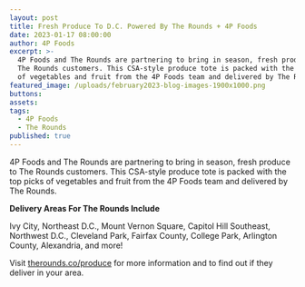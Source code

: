 ```yaml
---
layout: post
title: Fresh Produce To D.C. Powered By The Rounds + 4P Foods
date: 2023-01-17 08:00:00
author: 4P Foods
excerpt: >-
  4P Foods and The Rounds are partnering to bring in season, fresh produce to
  The Rounds customers. This CSA-style produce tote is packed with the top picks
  of vegetables and fruit from the 4P Foods team and delivered by The Rounds.
featured_image: /uploads/february2023-blog-images-1900x1000.png
buttons:
assets:
tags:
  - 4P Foods
  - The Rounds
published: true
---
```

<div class="editable"><p>4P Foods and The Rounds are partnering to bring in season, fresh produce to The Rounds customers. This CSA-style produce tote is packed with the top picks of vegetables and fruit from the 4P Foods team and delivered by The Rounds.</p><p><strong>Delivery Areas For The Rounds Include</strong></p><p>Ivy City, Northeast D.C., Mount Vernon Square, Capitol Hill Southeast, Northwest D.C., Cleveland Park, Fairfax County, College Park, Arlington County, Alexandria, and more!</p><p>Visit <a target="_blank" rel="noopener" href="https://www.therounds.co/post/produce-basket">therounds.co/produce</a> for more information and to find out if they deliver in your area.</p></div>